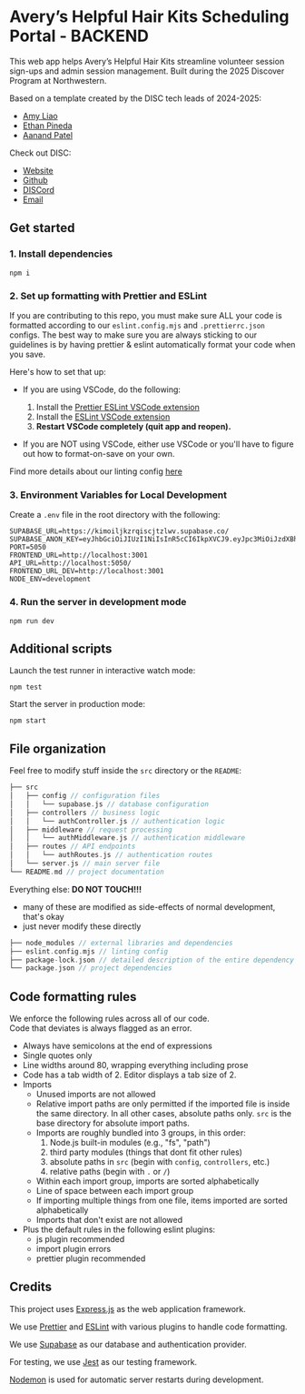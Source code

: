 # Avery’s Helpful Hair Kits Scheduling Portal - BACKEND

This web app helps Avery’s Helpful Hair Kits streamline volunteer session sign-ups and admin session management. Built during the 2025 Discover Program at Northwestern.


Based on a template created by the DISC tech leads of 2024-2025:

- [Amy Liao](https://www.linkedin.com/in/amyzliao/)
- [Ethan Pineda](https://www.linkedin.com/in/ethanpineda/)
- [Aanand Patel](https://www.linkedin.com/in/aanand-patel1/)

Check out DISC:

- [Website](https://disc-nu.github.io/disc-website/)
- [Github](https://github.com/DISC-NU)
- [DISCord](https://discord.gg/mqRQ7s9CyS)
- [Email](disc@u.northwestern.edu)

## Get started

### 1. Install dependencies

```
npm i
```

### 2. Set up formatting with Prettier and ESLint

If you are contributing to this repo, you must make sure ALL your code is
formatted according to our `eslint.config.mjs` and `.prettierrc.json` configs.
The best way to make sure you are always sticking to our guidelines is by having
prettier & eslint automatically format your code when you save.

Here's how to set that up:

- If you are using VSCode, do the following:

  1. Install the
     [Prettier ESLint VSCode extension](https://marketplace.visualstudio.com/items?itemName=rvest.vs-code-prettier-eslint)
  2. Install the
     [ESLint VSCode extension](https://marketplace.visualstudio.com/items?itemName=dbaeumer.vscode-eslint)
  3. **Restart VSCode completely (quit app and reopen).**

- If you are NOT using VSCode, either use VSCode or you'll have to figure out
  how to format-on-save on your own.

Find more details about our linting config [here](#code-formatting-rules)

### 3. Environment Variables for Local Development
Create a `.env` file in the root directory with the following:

```env
SUPABASE_URL=https://kimoiljkzrqiscjtzlwv.supabase.co/
SUPABASE_ANON_KEY=eyJhbGciOiJIUzI1NiIsInR5cCI6IkpXVCJ9.eyJpc3MiOiJzdXBhYmFzZSIsInJlZiI6ImtpbW9pbGprenJxaXNjanR6bHd2Iiwicm9sZSI6ImFub24iLCJpYXQiOjE3NDEwNDgwOTAsImV4cCI6MjA1NjYyNDA5MH0.TwPXNkuZu3VX6m6JLSlBPVdKj7TH0RnxxaHd0Zcg1Qw
PORT=5050
FRONTEND_URL=http://localhost:3001
API_URL=http://localhost:5050/
FRONTEND_URL_DEV=http://localhost:3001
NODE_ENV=development

```

### 4. Run the server in development mode

```
npm run dev
```

## Additional scripts

Launch the test runner in interactive watch mode:

```
npm test
```

Start the server in production mode:

```
npm start
```

## File organization

Feel free to modify stuff inside the `src` directory or the `README`:

```c
├── src
│   ├── config // configuration files
│   │   └── supabase.js // database configuration
│   ├── controllers // business logic
│   │   └── authController.js // authentication logic
│   ├── middleware // request processing
│   │   └── authMiddleware.js // authentication middleware
│   ├── routes // API endpoints
│   │   └── authRoutes.js // authentication routes
│   └── server.js // main server file
└── README.md // project documentation
```

Everything else: **DO NOT TOUCH!!!**

- many of these are modified as side-effects of normal development, that's okay
- just never modify these directly

```c
├── node_modules // external libraries and dependencies
├── eslint.config.mjs // linting config
├── package-lock.json // detailed description of the entire dependency tree
└── package.json // project dependencies
```

## Code formatting rules

We enforce the following rules across all of our code.  
Code that deviates is always flagged as an error.

- Always have semicolons at the end of expressions
- Single quotes only
- Line widths around 80, wrapping everything including prose
- Code has a tab width of 2. Editor displays a tab size of 2.
- Imports
  - Unused imports are not allowed
  - Relative import paths are only permitted if the imported file is inside the
    same directory. In all other cases, absolute paths only. `src` is the base
    directory for absolute import paths.
  - Imports are roughly bundled into 3 groups, in this order:
    1. Node.js built-in modules (e.g., "fs", "path")
    2. third party modules (things that dont fit other rules)
    3. absolute paths in `src` (begin with `config`, `controllers`, etc.)
    4. relative paths (begin with `.` or `/`)
  - Within each import group, imports are sorted alphabetically
  - Line of space between each import group
  - If importing multiple things from one file, items imported are sorted
    alphabetically
  - Imports that don't exist are not allowed
- Plus the default rules in the following eslint plugins:
  - js plugin recommended
  - import plugin errors
  - prettier plugin recommended

## Credits

This project uses [Express.js](https://expressjs.com/) as the web application
framework.

We use [Prettier](https://prettier.io/) and [ESLint](https://eslint.org/) with
various plugins to handle code formatting.

We use [Supabase](https://supabase.com/) as our database and authentication
provider.

For testing, we use [Jest](https://jestjs.io/) as our testing framework.

[Nodemon](https://nodemon.io/) is used for automatic server restarts during
development.
